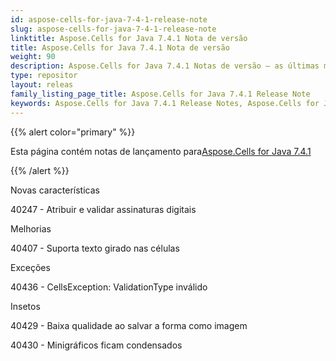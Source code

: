 ```yaml
---
id: aspose-cells-for-java-7-4-1-release-note
slug: aspose-cells-for-java-7-4-1-release-note
linktitle: Aspose.Cells for Java 7.4.1 Nota de versão
title: Aspose.Cells for Java 7.4.1 Nota de versão
weight: 90
description: Aspose.Cells for Java 7.4.1 Notas de versão – as últimas melhorias, novos recursos e correções
type: repositor
layout: releas
family_listing_page_title: Aspose.Cells for Java 7.4.1 Release Note
keywords: Aspose.Cells for Java 7.4.1 Release Notes, Aspose.Cells for Java 7.4.1 updates and fixe
---
```

{{% alert color="primary" %}} 

 Esta página contém notas de lançamento para[Aspose.Cells for Java 7.4.1](https://releases.aspose.com/cells/java/new-releases/aspose.cells-for-java-7.4.1/)

{{% /alert %}} 

 Novas características

 40247 - Atribuir e validar assinaturas digitais

 Melhorias

 40407 - Suporta texto girado nas células

 Exceções

 40436 - CellsException: ValidationType inválido

Insetos

 40429 - Baixa qualidade ao salvar a forma como imagem

 40430 - Minigráficos ficam condensados
